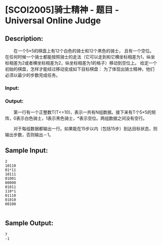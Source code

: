 # [SCOI2005]骑士精神 - 题目 - Universal Online Judge

## Description: 

　　在一个5×5的棋盘上有12个白色的骑士和12个黑色的骑士， 且有一个空位。在任何时候一个骑士都能按照骑士的走法（它可以走到和它横坐标相差为1，纵坐标相差为2或者横坐标相差为2，纵坐标相差为1的格子）移动到空位上。 给定一个初始的棋盘，怎样才能经过移动变成如下目标棋盘： 为了体现出骑士精神，他们必须以最少的步数完成任务。

### Input: 



### Output: 

　　第一行有一个正整数T(T<=10)，表示一共有N组数据。接下来有T个5×5的矩阵，0表示白色骑士，1表示黑色骑士，*表示空位。两组数据之间没有空行。

　　对于每组数据都输出一行。如果能在15步以内（包括15步）到达目标状态，则输出步数，否则输出－1。


## Sample Input: 
```
2
10110
01*11
10111
01001
00000
01011
110*1
01110
01010
00100


```

## Sample Output: 
```
7
-1

```
